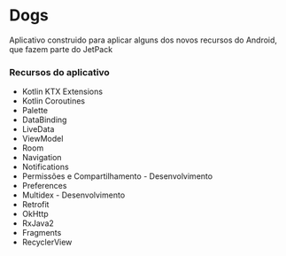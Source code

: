 # Dogs

Aplicativo construido para aplicar alguns dos novos recursos do Android, que fazem parte do JetPack

### Recursos do aplicativo

* Kotlin KTX Extensions
* Kotlin Coroutines
* Palette
* DataBinding
* LiveData
* ViewModel
* Room
* Navigation
* Notifications
* Permissões e Compartilhamento - Desenvolvimento
* Preferences
* Multidex - Desenvolvimento
* Retrofit
* OkHttp
* RxJava2
* Fragments
* RecyclerView


